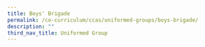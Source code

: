 ```yaml
---
title: Boys' Brigade
permalink: /co-curriculum/ccas/uniformed-groups/boys-brigade/
description: ""
third_nav_title: Uniformed Group
---
```

